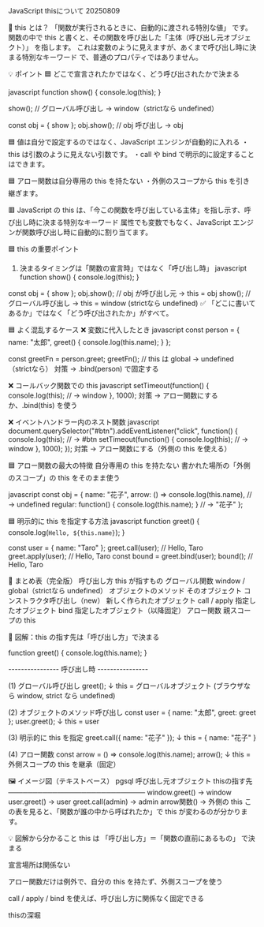 JavaScript thisについて 20250809

📌 this とは？
「関数が実行されるときに、自動的に渡される特別な値」 です。
関数の中で this と書くと、その関数を呼び出した「主体（呼び出し元オブジェクト）」 を指します。
これは変数のように見えますが、あくまで呼び出し時に決まる特別なキーワード で、普通のプロパティではありません。

💡 ポイント
🟦 どこで宣言されたかではなく、どう呼び出されたかで決まる

javascript
function show() { console.log(this); }

show(); // グローバル呼び出し → window（strictなら undefined）

const obj = { show };
obj.show(); // obj 呼び出し → obj

🟦 値は自分で設定するのではなく、JavaScript エンジンが自動的に入れる
・this は引数のように見えない引数です。
・call や bind で明示的に設定することはできます。

🟦 アロー関数は自分専用の this を持たない
・外側のスコープから this を引き継ぎます。

🟥 JavaScript の this は、「今この関数を呼び出している主体」を指し示す、呼び出し時に決まる特別なキーワード
属性でも変数でもなく、JavaScript エンジンが関数呼び出し時に自動的に割り当てます。


🟦  this の重要ポイント
1. 決まるタイミングは「関数の宣言時」ではなく「呼び出し時」
javascript
function show() {
  console.log(this);
}

const obj = { show };
obj.show(); // obj が呼び出し元 → this = obj
show();     // グローバル呼び出し → this = window (strictなら undefined)
✅ 「どこに書いてあるか」ではなく「どう呼び出されたか」がすべて。

🟦 よく混乱するケース
❌ 変数に代入したとき
javascript
const person = {
  name: "太郎",
  greet() { console.log(this.name); }
};

const greetFn = person.greet;
greetFn(); // this は global → undefined（strictなら）
対策 → .bind(person) で固定する

❌ コールバック関数での this
javascript
setTimeout(function() {
  console.log(this); // → window
}, 1000);
対策 → アロー関数にするか、.bind(this) を使う

❌ イベントハンドラー内のネスト関数
javascript
document.querySelector("#btn").addEventListener("click", function() {
  console.log(this); // → #btn
  setTimeout(function() {
    console.log(this); // → window
  }, 1000);
});
対策 → アロー関数にする（外側の this を使える）

🟦 アロー関数の最大の特徴
自分専用の this を持たない
書かれた場所の「外側のスコープ」の this をそのまま使う

javascript
const obj = {
  name: "花子",
  arrow: () => console.log(this.name), // → undefined
  regular: function() { console.log(this.name); } // → "花子"
};

🟦 明示的に this を指定する方法
javascript
function greet() { console.log(`Hello, ${this.name}`); }

const user = { name: "Taro" };
greet.call(user);  // Hello, Taro
greet.apply(user); // Hello, Taro
const bound = greet.bind(user);
bound();           // Hello, Taro

📝 まとめ表（完全版）
呼び出し方	                    this が指すもの
グローバル関数	               window / global（strictなら undefined）
オブジェクトのメソッド	        そのオブジェクト
コンストラクタ呼び出し（new）	新しく作られたオブジェクト
call / apply	              指定したオブジェクト
bind	                      指定したオブジェクト（以降固定）
アロー関数	                   親スコープの this


📌 図解：this の指す先は「呼び出し方」で決まる

function greet() {
    console.log(this.name);
}

---------------- 呼び出し時 ----------------

(1) グローバル呼び出し
    greet();
      ↓
    this = グローバルオブジェクト
    (ブラウザなら window, strict なら undefined)

(2) オブジェクトのメソッド呼び出し
    const user = { name: "太郎", greet: greet };
    user.greet();
      ↓
    this = user

(3) 明示的に this を指定
    greet.call({ name: "花子" });
      ↓
    this = { name: "花子" }

(4) アロー関数
    const arrow = () => console.log(this.name);
    arrow();
      ↓
    this = 外側スコープの this を継承（固定）

🖼 イメージ図（テキストベース）
pgsql
  呼び出し元オブジェクト   thisの指す先
────────────────────────────
  window.greet()          → window
  user.greet()             → user
  greet.call(admin)        → admin
  arrow関数()              → 外側の this
この表を見ると、「関数が誰の中から呼ばれたか」で this が変わるのが分かります。

💡 図解から分かること
this は 「呼び出し方」＝「関数の直前にあるもの」 で決まる

宣言場所は関係ない

アロー関数だけは例外で、自分の this を持たず、外側スコープを使う

call / apply / bind を使えば、呼び出し方に関係なく固定できる






 thisの深堀
 







